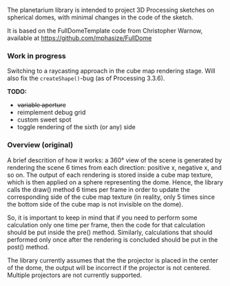 The planetarium library is intended to project 3D Processing sketches on spherical domes, with minimal changes in the code of the sketch.

It is based on the FullDomeTemplate code from Christopher Warnow, available at https://github.com/mphasize/FullDome

### Work in progress

Switching to a raycasting approach in the cube map rendering stage. Will also fix the `createShape()`-bug (as of Processing 3.3.6).

**TODO:**
- ~~variable aperture~~
- reimplement debug grid
- custom sweet spot
- toggle rendering of the sixth (or any) side

### Overview (original)

A brief descrition of how it works: a 360° view of the scene is generated by rendering the scene 6 times from each direction: positive x, negative x, and so on. The output of each rendering is stored inside a cube map texture, which is then applied on a sphere representing the dome. Hence, the library calls the draw() method 6 times per frame in order to update the corresponding side of the cube map texture (in reality, only 5 times since the bottom side of the cube map is not invisible on the dome). 

So, it is important to keep in mind that if you need to perform some calculation only one time per frame, then the code for that calculation should be put inside the pre() method. Similarly, calculations that should performed only once after the rendering is concluded should be put in the post() method.

The library currently assumes that the the projector is placed in the center of the dome, the output will be incorrect if the projector is not centered. Multiple projectors are not currently supported.
